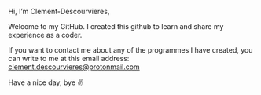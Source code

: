 Hi, I’m Clement-Descourvieres,

Welcome to my GitHub.
I created this github to learn and share my experience as a coder.

If you want to contact me about any of the programmes I have created, you can write to me at this email address: clement.descourvieres@protonmail.com

Have a nice day, bye ✌
